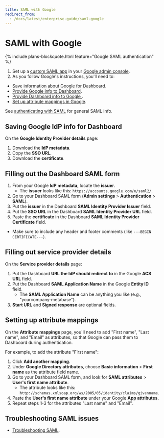 ```yaml
---
title: SAML with Google
redirect_from:
  - /docs/latest/enterprise-guide/saml-google
---
```


# SAML with Google

{% include plans-blockquote.html feature="Google SAML authentication" %}

1. Set up a [custom SAML app](https://support.google.com/a/answer/6087519) in your [Google admin console](https://admin.google.com).
2. As you follow Google's instructions, you'll need to:
  - [Save information about Google for Dashboard](#saving-google-idp-info-for-metabase).
  - [Provide Google info to Dashboard](#filling-out-the-metabase-saml-form).
  - [Provide Dashboard info to Google ](#filling-out-service-provider-details).
  - [Set up attribute mappings in Google](#setting-up-attribute-mappings).

See [authenticating with SAML](./authenticating-with-saml.md) for general SAML info.

## Saving Google IdP info for Dashboard

On the **Google Identity Provider details** page:

1. Download the **IdP metadata**.
2. Copy the **SSO URL**.
3. Download the **certificate**.

## Filling out the Dashboard SAML form

1. From your Google **IdP metadata**, locate the **issuer**.
   - The **issuer** looks like this: `https://accounts.google.com/o/saml2/`.
2. Go to your Dashboard SAML form (**Admin settings** > **Authentication** > **SAML**).
2. Put the **issuer** in the Dashboard **SAML Identity Provider Issuer** field.
3. Put the **SSO URL** in the Dashboard **SAML Identity Provider URL** field.
4. Paste the **certificate** in the Dashboard **SAML Identity Provider Certificate** field.
  - Make sure to include any header and footer comments (like `---BEGIN CERTIFICATE---`).

## Filling out service provider details

On the **Service provider details** page:

1. Put the Dashboard **URL the IdP should redirect to** in the Google **ACS URL** field.
2. Put the Dashboard **SAML Application Name** in the Google **Entity ID** field.
   - The **SAML Application Name** can be anything you like (e.g., "yourcompany-metabase").
3. **Start URL** and **Signed response** are optional fields.

## Setting up attribute mappings

On the **Attribute mappings** page, you'll need to add "First name", "Last name", and "Email" as attributes, so that Google can pass them to Dashboard during authentication.

For example, to add the attribute "First name":

1. Click **Add another mapping**.
2. Under **Google Directory attributes**, choose **Basic information** > **First name** as the attribute field name.
3. Go to your Dashboard SAML form, and look for **SAML attributes** > **User's first name attribute**.
   - The attribute looks like this: `http://schemas.xmlsoap.org/ws/2005/05/identity/claims/givenname`.
4. Paste the **User's first name attribute** under your Google **App attributes**.
5. Repeat steps 1-3 for the attributes "Last name" and "Email".

## Troubleshooting SAML issues

- [Troubleshooting SAML](../troubleshooting-guide/saml.md).

